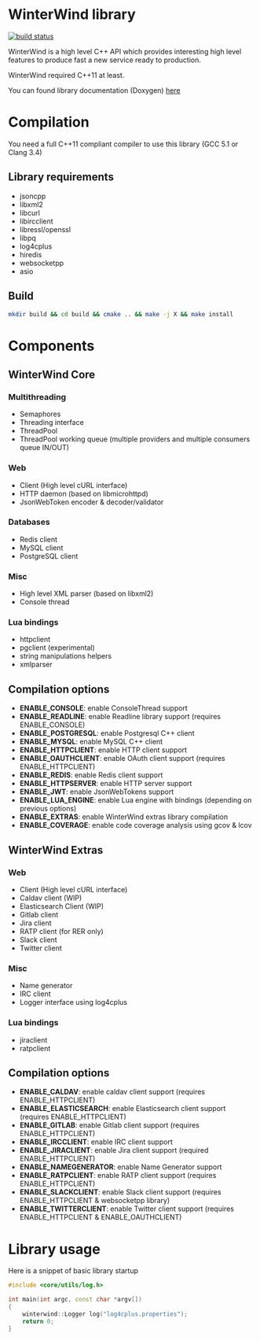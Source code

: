 # WinterWind library

[![build status](https://gitlab.com/WinterWind/WinterWind/badges/master/build.svg)](https://gitlab.com/WinterWind/WinterWind/commits/master)

WinterWind is a high level C++ API which provides interesting high level features to produce fast a new service ready to production.

WinterWind required C++11 at least.

You can found library documentation (Doxygen) [here](https://winterwind.gitlab.io/WinterWind/)

# Compilation

You need a full C++11 compliant compiler to use this library (GCC 5.1 or Clang 3.4)

## Library requirements

* jsoncpp
* libxml2
* libcurl
* libircclient
* libressl/openssl
* libpq
* log4cplus
* hiredis
* websocketpp
* asio

## Build

```bash
mkdir build && cd build && cmake .. && make -j X && make install
```

# Components

## WinterWind Core

### Multithreading

* Semaphores
* Threading interface
* ThreadPool
* ThreadPool working queue (multiple providers and multiple consumers queue IN/OUT)

### Web

* Client (High level cURL interface)
* HTTP daemon (based on libmicrohttpd)
* JsonWebToken encoder & decoder/validator

### Databases

* Redis client
* MySQL client
* PostgreSQL client

### Misc

* High level XML parser (based on libxml2)
* Console thread

### Lua bindings

* httpclient
* pgclient (experimental)
* string manipulations helpers
* xmlparser

## Compilation options

* __ENABLE_CONSOLE__: enable ConsoleThread support
* __ENABLE_READLINE__: enable Readline library support (requires ENABLE_CONSOLE)
* __ENABLE_POSTGRESQL__: enable Postgresql C++ client
* __ENABLE_MYSQL__: enable MySQL C++ client
* __ENABLE_HTTPCLIENT__: enable HTTP client support
* __ENABLE_OAUTHCLIENT__: enable OAuth client support (requires ENABLE_HTTPCLIENT)
* __ENABLE_REDIS__: enable Redis client support
* __ENABLE_HTTPSERVER__: enable HTTP server support
* __ENABLE_JWT__: enable JsonWebTokens support
* __ENABLE_LUA_ENGINE__: enable Lua engine with bindings (depending on previous options)
* __ENABLE_EXTRAS__: enable WinterWind extras library compilation
* __ENABLE_COVERAGE__: enable code coverage analysis using gcov & lcov

## WinterWind Extras

### Web

* Client (High level cURL interface)
* Caldav client (WIP)
* Elasticsearch Client (WIP)
* Gitlab client
* Jira client
* RATP client (for RER only)
* Slack client
* Twitter client

### Misc

* Name generator
* IRC client
* Logger interface using log4cplus

### Lua bindings

* jiraclient
* ratpclient

## Compilation options

* __ENABLE_CALDAV__: enable caldav client support (requires ENABLE_HTTPCLIENT)
* __ENABLE_ELASTICSEARCH__: enable Elasticsearch client support (requires ENABLE_HTTPCLIENT)
* __ENABLE_GITLAB__: enable Gitlab client support (requires ENABLE_HTTPCLIENT)
* __ENABLE_IRCCLIENT__: enable IRC client support
* __ENABLE_JIRACLIENT__: enable Jira client support (required ENABLE_HTTPCLIENT)
* __ENABLE_NAMEGENERATOR__: enable Name Generator support
* __ENABLE_RATPCLIENT__: enable RATP client support (requires ENABLE_HTTPCLIENT)
* __ENABLE_SLACKCLIENT__: enable Slack client support (requires ENABLE_HTTPCLIENT & websocketpp library)
* __ENABLE_TWITTERCLIENT__: enable Twitter client support (requires ENABLE_HTTPCLIENT & ENABLE_OAUTHCLIENT)

# Library usage

Here is a snippet of basic library startup

```c++
#include <core/utils/log.h>

int main(int argc, const char *argv[])
{
	winterwind::Logger log("log4cplus.properties");
	return 0;
}
```
